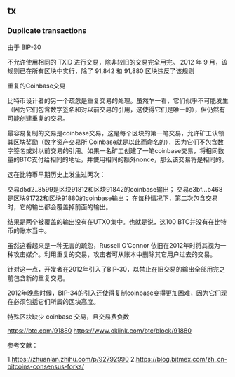 ## tx

### Duplicate transactions

由于 BIP-30

不允许使用相同的 TXID 进行交易，除非较旧的交易完全用完。 2012 年 9 月，该规则已在所有区块中实行，除了 91,842 和 91,880 区块违反了该规则

重复的Coinbase交易

比特币设计者的另一个疏忽是重复交易的处理。虽然乍一看，它们似乎不可能发生（因为它们包含数字签名和对以前交易的引用，这使得它们是唯一的），但仍然有可能创建重复的交易。

最容易复制的交易是coinbase交易，这是每个区块的第一笔交易，允许矿工认领其区块奖励（数字资产交易所 Coinbase就是以此而命名的），因为它们不包含数字签名或对以前交易的引用。如果一名矿工创建了一笔coinbase交易，将相同数量的BTC支付给相同的地址，并使用相同的额外nonce，那么该交易将是相同的。

这在比特币早期历史上发生过两次：

交易d5d2..8599是区块91812和区块91842的coinbase输出；
交易e3bf…b468是区块91722和区块91880的coinbase输出；
在每种情况下，第二次包含交易时，它的输出都会覆盖掉前面的输出。

结果是两个被覆盖的输出没有在UTXO集中。也就是说，这100 BTC并没有在比特币的账本当中。

虽然这看起来是一种无害的疏忽，Russell O’Connor 依旧在2012年时将其视为一种攻击媒介。利用重复的交易，攻击者可从账本中删除其它用户过去的交易。

针对这一点，开发者在2012年引入了BIP-30，以禁止在旧交易的输出全部用完之前包含新的重复交易。

2012年晚些时候，BIP-34的引入还使得复制coinbase变得更加困难，因为它们现在必须包括它们所属的区块高度。

特殊区块缺少 coinbase 交易，且交易费负数

https://btc.com/91880
https://www.oklink.com/btc/block/91880

参考文献：

1.https://zhuanlan.zhihu.com/p/92792990
2.https://blog.bitmex.com/zh_cn-bitcoins-consensus-forks/